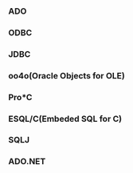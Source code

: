 


### ADO
### ODBC
### JDBC
### oo4o(Oracle Objects for OLE)
### Pro*C
### ESQL/C(Embeded SQL for C)
### SQLJ
### ADO.NET





